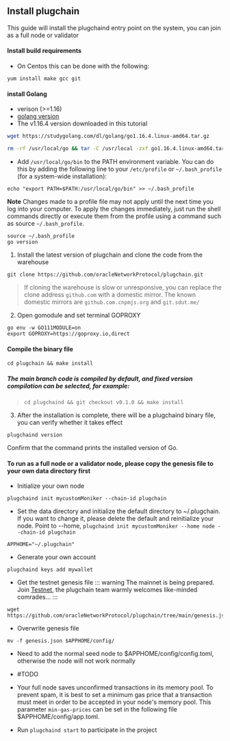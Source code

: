 ## Install plugchain
This guide will install the plugchaind entry point on the system, you can join as a full node or validator
#### Install build requirements
- On Centos this can be done with the following:
```
yum install make gcc git
```
#### install Golang
-  verison (>=1.16)
- [golang version](https://studygolang.com/dl)
- The v1.16.4 version downloaded in this tutorial
```sh
wget https://studygolang.com/dl/golang/go1.16.4.linux-amd64.tar.gz
```
```sh
rm -rf /usr/local/go && tar -C /usr/local -zxf go1.16.4.linux-amd64.tar.gz 
```
- Add `/usr/local/go/bin` to the PATH environment variable. 
    You can do this by adding the following line to your `/etc/profile` or `~/.bash_profile` (for a system-wide installation):
```
echo "export PATH=$PATH:/usr/local/go/bin" >> ~/.bash_profile
```
**Note**
Changes made to a profile file may not apply until the next time you log into your computer. To apply the changes immediately, just run the shell commands directly or execute them from the profile using a command such as source `~/.bash_profile`.

```
source ~/.bash_profile
go version
```
1.  Install the latest version of plugchain and clone the code from the warehouse
```
git clone https://github.com/oracleNetworkProtocol/plugchain.git
```
> If cloning the warehouse is slow or unresponsive, you can replace the clone address `github.com` with a domestic mirror. The known domestic mirrors are `github.com.cnpmjs.org` and `git.sdut.me/`

2.  Open gomodule and set terminal GOPROXY
```
go env -w GO111MODULE=on
export GOPROXY=https://goproxy.io,direct
```
#### Compile the binary file
```shell
cd plugchain && make install
```
##### The main branch code is compiled by default, and fixed version compilation can be selected, for example:
> `cd plugchaind && git checkout v0.1.0 && make install`

3. After the installation is complete, there will be a plugchaind binary file, you can verify whether it takes effect
```
plugchaind version
```
Confirm that the command prints the installed version of Go.


#### To run as a full node or a validator node, please copy the genesis file to your own data directory first
- Initialize your own node
```
plugchaind init mycustomMoniker --chain-id plugchain
```

- Set the data directory and initialize the default directory to ~/.plugchain. If you want to change it, please delete the default and reinitialize your node. Point to --home, `plugchaind init mycustomMoniker --home node --chain-id plugchain`

```shell
APPHOME="~/.plugchain"
```
- Generate your own account
```
plugchaind keys add mywallet
```
- Get the testnet genesis file
::: warning
The mainnet is being prepared. Join [Testnet](../../../testnet/README.md), the plugchain team warmly welcomes like-minded comrades...
:::
```
wget https://github.com/oracleNetworkProtocol/plugchain/tree/main/genesis.json
```
- Overwrite genesis file
```
mv -f genesis.json $APPHOME/config/
```
- Need to add the normal seed node to $APPHOME/config/config.toml, otherwise the node will not work normally 
- #TODO


- Your full node saves unconfirmed transactions in its memory pool. To prevent spam, it is best to set a minimum gas price that a transaction must meet in order to be accepted in your node's memory pool. This parameter `min-gas-prices` can be set in the following file $APPHOME/config/app.toml.

- Run `plugchaind start` to participate in the project
